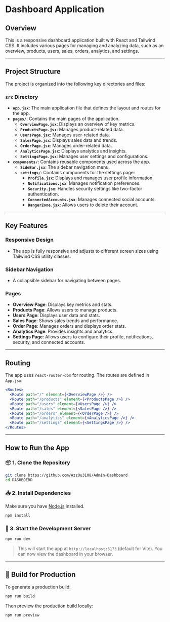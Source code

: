 # Dashboard Application

## Overview
This is a responsive dashboard application built with React and Tailwind CSS. It includes various pages for managing and analyzing data, such as an overview, products, users, sales, orders, analytics, and settings.

---

## Project Structure
The project is organized into the following key directories and files:

### `src` Directory
- **`App.jsx`**: The main application file that defines the layout and routes for the app.
- **`pages/`**: Contains the main pages of the application.
  - **`OverviewPage.jsx`**: Displays an overview of key metrics.
  - **`ProductsPage.jsx`**: Manages product-related data.
  - **`UsersPage.jsx`**: Manages user-related data.
  - **`SalesPage.jsx`**: Displays sales data and trends.
  - **`OrderPage.jsx`**: Manages order-related data.
  - **`AnalyticsPage.jsx`**: Displays analytics and insights.
  - **`SettingsPage.jsx`**: Manages user settings and configurations.
- **`components/`**: Contains reusable components used across the app.
  - **`SideBar.jsx`**: The sidebar navigation menu.
  - **`settings/`**: Contains components for the settings page:
    - **`Profile.jsx`**: Displays and manages user profile information.
    - **`Notifications.jsx`**: Manages notification preferences.
    - **`Security.jsx`**: Handles security settings like two-factor authentication.
    - **`ConnectedAccounts.jsx`**: Manages connected social accounts.
    - **`DangerZone.jsx`**: Allows users to delete their account.

---

## Key Features

### Responsive Design
- The app is fully responsive and adjusts to different screen sizes using Tailwind CSS utility classes.

### Sidebar Navigation
- A collapsible sidebar for navigating between pages.

### Pages
- **Overview Page**: Displays key metrics and stats.
- **Products Page**: Allows users to manage products.
- **Users Page**: Displays user data and stats.
- **Sales Page**: Shows sales trends and performance.
- **Order Page**: Manages orders and displays order stats.
- **Analytics Page**: Provides insights and analytics.
- **Settings Page**: Allows users to configure their profile, notifications, security, and connected accounts.

---

## Routing
The app uses `react-router-dom` for routing. The routes are defined in `App.jsx`:

```jsx
<Routes>
  <Route path="/" element={<OverviewPage />} />
  <Route path="/products" element={<ProductsPage />} />
  <Route path="/users" element={<UsersPage />} />
  <Route path="/sales" element={<SalesPage />} />
  <Route path="/orders" element={<OrderPage />} />
  <Route path="/analytics" element={<AnalyticsPage />} />
  <Route path="/settings" element={<SettingsPage />} />
</Routes>
```

---

## How to Run the App

### 📦 1. Clone the Repository

```bash
git clone https://github.com/AzzOu3108/Admin-Dashboard
cd DASHBOERD
```

### 📥 2. Install Dependencies

Make sure you have [Node.js](https://nodejs.org/) installed.

```bash
npm install
```

### 🚀 3. Start the Development Server

```bash
npm run dev
```

> This will start the app at `http://localhost:5173` (default for Vite). You can now view the dashboard in your browser.

---

## 🔧 Build for Production

To generate a production build:

```bash
npm run build
```

Then preview the production build locally:

```bash
npm run preview
```
